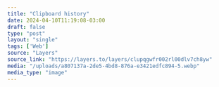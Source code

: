 ```yaml
---
title: "Clipboard history"
date: 2024-04-10T11:19:08-03:00
draft: false
type: "post"
layout: "single"
tags: ['Web']
source: "Layers"
source_link: "https://layers.to/layers/clupqgwfr002rl00dlv7ch8yw"
media: "/uploads/a807137a-2de5-4bd8-876a-e3421edfc894-5.webp"
media_type: "image"
---
```


